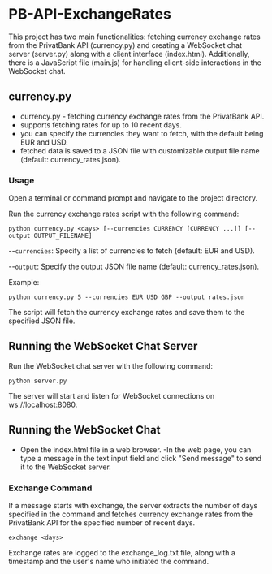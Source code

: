 # PB-API-ExchangeRates

This project has two main functionalities: fetching currency exchange rates from the PrivatBank API (currency.py) and creating a WebSocket chat server (server.py) along with a client interface (index.html). Additionally, there is a JavaScript file (main.js) for handling client-side interactions in the WebSocket chat.

## currency.py

- currency.py - fetching currency exchange rates from the PrivatBank API.
- supports fetching rates for up to 10 recent days.
- you can specify the currencies they want to fetch, with the default being EUR and USD.
- fetched data is saved to a JSON file with customizable output file name (default: currency_rates.json).

### Usage

Open a terminal or command prompt and navigate to the project directory.

Run the currency exchange rates script with the following command:

```
python currency.py <days> [--currencies CURRENCY [CURRENCY ...]] [--output OUTPUT_FILENAME]
```

--``currencies``: Specify a list of currencies to fetch (default: EUR and USD).

--``output``: Specify the output JSON file name (default: currency_rates.json).

Example:

```
python currency.py 5 --currencies EUR USD GBP --output rates.json
```
The script will fetch the currency exchange rates and save them to the specified JSON file.

## Running the WebSocket Chat Server

Run the WebSocket chat server with the following command:

```
python server.py
```

The server will start and listen for WebSocket connections on ws://localhost:8080.

## Running the WebSocket Chat

- Open the index.html file in a web browser.
 -In the web page, you can type a message in the text input field and click "Send message" to send it to the WebSocket server.


### Exchange Command

If a message starts with exchange, the server extracts the number of days specified in the command and fetches currency exchange rates from the PrivatBank API for the specified number of recent days.

```
exchange <days>
```

Exchange rates are logged to the exchange_log.txt file, along with a timestamp and the user's name who initiated the command.



